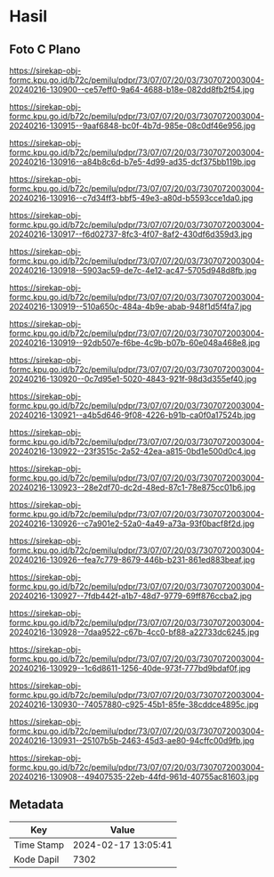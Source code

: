 # Hasil

## Foto C Plano

https://sirekap-obj-formc.kpu.go.id/b72c/pemilu/pdpr/73/07/07/20/03/7307072003004-20240216-130900--ce57eff0-9a64-4688-b18e-082dd8fb2f54.jpg

https://sirekap-obj-formc.kpu.go.id/b72c/pemilu/pdpr/73/07/07/20/03/7307072003004-20240216-130915--9aaf6848-bc0f-4b7d-985e-08c0df46e956.jpg

https://sirekap-obj-formc.kpu.go.id/b72c/pemilu/pdpr/73/07/07/20/03/7307072003004-20240216-130916--a84b8c6d-b7e5-4d99-ad35-dcf375bb119b.jpg

https://sirekap-obj-formc.kpu.go.id/b72c/pemilu/pdpr/73/07/07/20/03/7307072003004-20240216-130916--c7d34ff3-bbf5-49e3-a80d-b5593cce1da0.jpg

https://sirekap-obj-formc.kpu.go.id/b72c/pemilu/pdpr/73/07/07/20/03/7307072003004-20240216-130917--f6d02737-8fc3-4f07-8af2-430df6d359d3.jpg

https://sirekap-obj-formc.kpu.go.id/b72c/pemilu/pdpr/73/07/07/20/03/7307072003004-20240216-130918--5903ac59-de7c-4e12-ac47-5705d948d8fb.jpg

https://sirekap-obj-formc.kpu.go.id/b72c/pemilu/pdpr/73/07/07/20/03/7307072003004-20240216-130919--510a650c-484a-4b9e-abab-948f1d5f4fa7.jpg

https://sirekap-obj-formc.kpu.go.id/b72c/pemilu/pdpr/73/07/07/20/03/7307072003004-20240216-130919--92db507e-f6be-4c9b-b07b-60e048a468e8.jpg

https://sirekap-obj-formc.kpu.go.id/b72c/pemilu/pdpr/73/07/07/20/03/7307072003004-20240216-130920--0c7d95e1-5020-4843-921f-98d3d355ef40.jpg

https://sirekap-obj-formc.kpu.go.id/b72c/pemilu/pdpr/73/07/07/20/03/7307072003004-20240216-130921--a4b5d646-9f08-4226-b91b-ca0f0a17524b.jpg

https://sirekap-obj-formc.kpu.go.id/b72c/pemilu/pdpr/73/07/07/20/03/7307072003004-20240216-130922--23f3515c-2a52-42ea-a815-0bd1e500d0c4.jpg

https://sirekap-obj-formc.kpu.go.id/b72c/pemilu/pdpr/73/07/07/20/03/7307072003004-20240216-130923--28e2df70-dc2d-48ed-87c1-78e875cc01b6.jpg

https://sirekap-obj-formc.kpu.go.id/b72c/pemilu/pdpr/73/07/07/20/03/7307072003004-20240216-130926--c7a901e2-52a0-4a49-a73a-93f0bacf8f2d.jpg

https://sirekap-obj-formc.kpu.go.id/b72c/pemilu/pdpr/73/07/07/20/03/7307072003004-20240216-130926--fea7c779-8679-446b-b231-861ed883beaf.jpg

https://sirekap-obj-formc.kpu.go.id/b72c/pemilu/pdpr/73/07/07/20/03/7307072003004-20240216-130927--7fdb442f-a1b7-48d7-9779-69ff876ccba2.jpg

https://sirekap-obj-formc.kpu.go.id/b72c/pemilu/pdpr/73/07/07/20/03/7307072003004-20240216-130928--7daa9522-c67b-4cc0-bf88-a22733dc6245.jpg

https://sirekap-obj-formc.kpu.go.id/b72c/pemilu/pdpr/73/07/07/20/03/7307072003004-20240216-130929--1c6d8611-1256-40de-973f-777bd9bdaf0f.jpg

https://sirekap-obj-formc.kpu.go.id/b72c/pemilu/pdpr/73/07/07/20/03/7307072003004-20240216-130930--74057880-c925-45b1-85fe-38cddce4895c.jpg

https://sirekap-obj-formc.kpu.go.id/b72c/pemilu/pdpr/73/07/07/20/03/7307072003004-20240216-130931--25107b5b-2463-45d3-ae80-94cffc00d9fb.jpg

https://sirekap-obj-formc.kpu.go.id/b72c/pemilu/pdpr/73/07/07/20/03/7307072003004-20240216-130908--49407535-22eb-44fd-961d-40755ac81603.jpg


## Metadata

| Key        | Value               |
| ---------- | ------------------- |
| Time Stamp | 2024-02-17 13:05:41 |
| Kode Dapil | 7302                |



